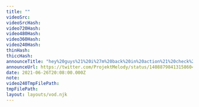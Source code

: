 ```yaml
---
title: ""
videoSrc: 
videoSrcHash: 
video720Hash: 
video480Hash: 
video360Hash: 
video240Hash: 
thinHash: 
thiccHash: 
announceTitle: "hey%20guys%21%20i%27m%20back%20in%20action%21%20check%20me%20out%20here%2C%20cuz%20i%27m%20live%20or%20whatever%3A"
announceUrl: https://twitter.com/ProjektMelody/status/1408879841315860486
date: 2021-06-26T20:08:00.000Z
note: 
video240TmpFilePath: 
tmpFilePath: 
layout: layouts/vod.njk
---
```

